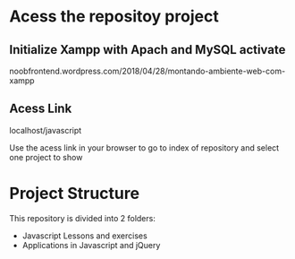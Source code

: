 # Acess the repositoy project

## Initialize Xampp with Apach and MySQL activate
noobfrontend.wordpress.com/2018/04/28/montando-ambiente-web-com-xampp

## Acess Link
localhost/javascript

Use the acess link in your browser to go to index of repository and select one project to show

# Project Structure 
This repository is divided into 2 folders:
* Javascript Lessons and exercises 
* Applications in Javascript and jQuery
